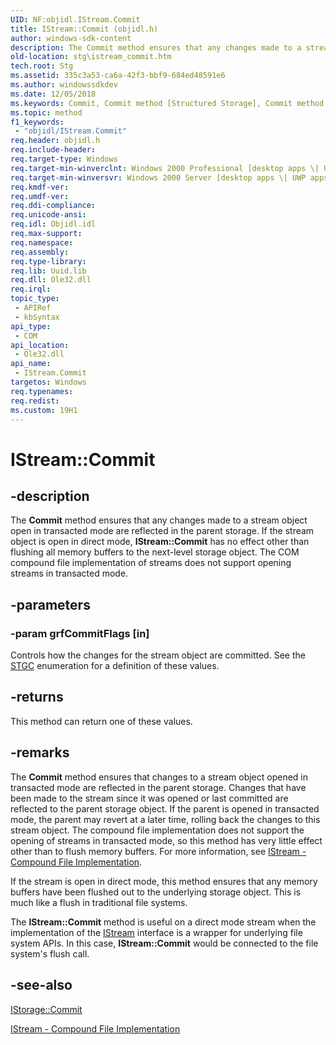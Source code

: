 ```yaml
---
UID: NF:objidl.IStream.Commit
title: IStream::Commit (objidl.h)
author: windows-sdk-content
description: The Commit method ensures that any changes made to a stream object open in transacted mode are reflected in the parent storage.
old-location: stg\istream_commit.htm
tech.root: Stg
ms.assetid: 335c3a53-ca6a-42f3-bbf9-684ed48591e6
ms.author: windowssdkdev
ms.date: 12/05/2018
ms.keywords: Commit, Commit method [Structured Storage], Commit method [Structured Storage],IStream interface, IStream interface [Structured Storage],Commit method, IStream.Commit, IStream::Commit, _stg_istream_commit, objidl/IStream::Commit, stg.istream_commit
ms.topic: method
f1_keywords: 
 - "objidl/IStream.Commit"
req.header: objidl.h
req.include-header: 
req.target-type: Windows
req.target-min-winverclnt: Windows 2000 Professional [desktop apps \| UWP apps]
req.target-min-winversvr: Windows 2000 Server [desktop apps \| UWP apps]
req.kmdf-ver: 
req.umdf-ver: 
req.ddi-compliance: 
req.unicode-ansi: 
req.idl: Objidl.idl
req.max-support: 
req.namespace: 
req.assembly: 
req.type-library: 
req.lib: Uuid.lib
req.dll: Ole32.dll
req.irql: 
topic_type:
 - APIRef
 - kbSyntax
api_type:
 - COM
api_location:
 - Ole32.dll
api_name:
 - IStream.Commit
targetos: Windows
req.typenames: 
req.redist: 
ms.custom: 19H1
---
```


# IStream::Commit


## -description


The <b>Commit</b>  method ensures that any changes made to a stream object open in transacted mode are reflected in the parent storage. If the stream object is open in direct mode, <b>IStream::Commit</b> has no effect other than flushing all memory buffers to the next-level storage object. The COM compound file implementation of streams does not support opening streams in transacted mode.


## -parameters




### -param grfCommitFlags [in]

Controls how the changes for the stream object are committed. See the 
<a href="https://docs.microsoft.com/windows/desktop/api/wtypes/ne-wtypes-stgc">STGC</a> enumeration for a definition of these values.


## -returns



This method can return one of these values.




## -remarks



The <b>Commit</b>  method ensures that changes to a stream object opened in transacted mode are reflected in the parent storage. Changes that have been made to the stream since it was opened or last committed are reflected to the parent storage object. If the parent is opened in transacted mode, the parent may revert at a later time, rolling back the changes to this stream object. The compound file implementation does not support the opening of streams in transacted mode, so this method has very little effect other than to flush memory buffers. For more information, see 
<a href="https://docs.microsoft.com/windows/desktop/Stg/istream-compound-file-implementation">IStream - Compound File Implementation</a>.

If the stream is open in direct mode, this method ensures that any memory buffers have been flushed out to the underlying storage object. This is much like a flush in traditional file systems.

The <b>IStream::Commit</b> method is useful on a direct mode stream when the implementation of the 
<a href="https://docs.microsoft.com/windows/desktop/api/objidl/nn-objidl-istream">IStream</a> interface is a wrapper for underlying file system APIs. In this case, <b>IStream::Commit</b> would be connected to the file system's flush call.




## -see-also




<a href="https://docs.microsoft.com/windows/desktop/api/objidl/nf-objidl-istorage-commit">IStorage::Commit</a>



<a href="https://docs.microsoft.com/windows/desktop/Stg/istream-compound-file-implementation">IStream - Compound File Implementation</a>
 

 

